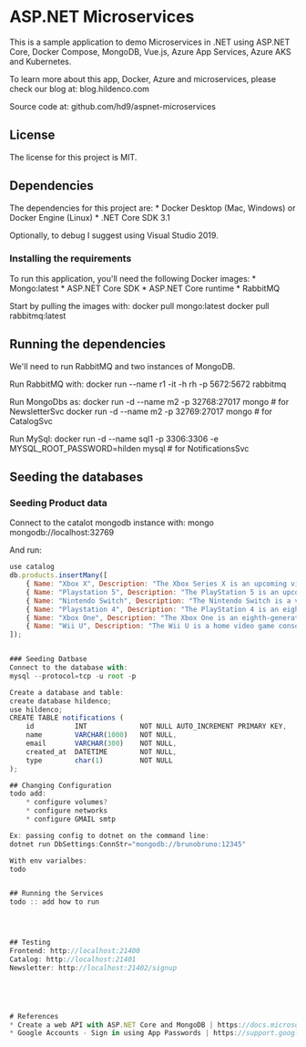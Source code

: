 # ASP.NET Microservices

This is a sample application to demo Microservices in .NET
using ASP.NET Core, Docker Compose, MongoDB, Vue.js, Azure App Services,
Azure AKS and Kubernetes.

To learn more about this app, Docker, Azure and microservices, please check our blog at: blog.hildenco.com

Source code at: github.com/hd9/aspnet-microservices

## License
The license for this project is MIT.


## Dependencies
The dependencies for this project are:
    * Docker Desktop (Mac, Windows) or Docker Engine (Linux)
    * .NET Core SDK 3.1

Optionally, to debug I suggest using Visual Studio 2019.

### Installing the requirements
To run this application, you'll need the following Docker images:
    * Mongo:latest
    * ASP.NET Core SDK
    * ASP.NET Core runtime
    * RabbitMQ

Start by pulling the images with:
docker pull mongo:latest
docker pull rabbitmq:latest


## Running the dependencies
We'll need to run RabbitMQ and two instances of MongoDB.

Run RabbitMQ with:
docker run --name r1 -it -h rh -p 5672:5672 rabbitmq

Run MongoDbs as:
docker run -d --name m2 -p 32768:27017 mongo                                        # for NewsletterSvc
docker run -d --name m2 -p 32769:27017 mongo                                        # for CatalogSvc

Run MySql:
docker run -d --name sql1 -p 3306:3306 -e MYSQL_ROOT_PASSWORD=hilden mysql          # for NotificationsSvc


## Seeding the databases

### Seeding Product data
Connect to the catalot mongodb  instance with:
mongo mongodb://localhost:32769

And run:
```js
use catalog
db.products.insertMany([
    { Name: "Xbox X", Description: "The Xbox Series X is an upcoming video game console from Microsoft. Announced December 12, 2019, it is the successor to the Xbox One and the fourth console in the Xbox family of consoles.", Price: 500, Currency: "USD" },
    { Name: "Playstation 5", Description: "The PlayStation 5 is an upcoming home video game console developed by Sony Interactive Entertainment. Announced as the successor to the PlayStation 4 in 2019, its launch is scheduled for late 2020.", Price: 500, Currency: "USD" },
    { Name: "Nintendo Switch", Description: "The Nintendo Switch is a video game console developed by Nintendo, released worldwide in most regions on March 3, 2017. It is a hybrid console that can be used as a home console and portable device.", Price: 300, Currency: "USD" },
    { Name: "Playstation 4", Description: "The PlayStation 4 is an eighth-generation home video game console developed by Sony Interactive Entertainment. Announced as the successor to the PlayStation 3 in February 2013, it was launched on November 15 in North America, November 29 in Europe, South America and Australia, and on February 22, 2014 in Japan.", Price: 300, Currency: "USD" },
    { Name: "Xbox One", Description: "The Xbox One is an eighth-generation home video game console developed by Microsoft. Announced in May 2013, it is the successor to Xbox 360 and the third console in the Xbox series of video game consoles.", Price: 300, Currency: "USD" },
    { Name: "Wii U", Description: "The Wii U is a home video game console developed by Nintendo as the successor to the Wii. Released in late 2012, it is the first eighth-generation video game console and competed with Microsoft's Xbox One and Sony's PlayStation 4. The Wii U is the first Nintendo console to support HD graphics", Price: 200, Currency: "USD" },
]);


### Seeding Datbase
Connect to the database with:
mysql --protocol=tcp -u root -p

Create a database and table:
create database hildenco;
use hildenco;
CREATE TABLE notifications (
    id          INT             NOT NULL AUTO_INCREMENT PRIMARY KEY,
    name        VARCHAR(1000)   NOT NULL,
    email       VARCHAR(300)    NOT NULL,
    created_at  DATETIME        NOT NULL,
    type        char(1)         NOT NULL
);

## Changing Configuration
todo add:
    * configure volumes?
    * configure networks
    * configure GMAIL smtp

Ex: passing config to dotnet on the command line:
dotnet run DbSettings:ConnStr="mongodb://brunobruno:12345"

With env varialbes:
todo


## Running the Services
todo :: add how to run 




## Testing
Frontend: http://localhost:21400
Catalog: http://localhost:21401
Newsletter: http://localhost:21402/signup





# References
* Create a web API with ASP.NET Core and MongoDB | https://docs.microsoft.com/en-us/aspnet/core/tutorials/first-mongo-app?view=aspnetcore-3.1&tabs=visual-studio
* Google Accounts - Sign in using App Passwords | https://support.google.com/accounts/answer/185833